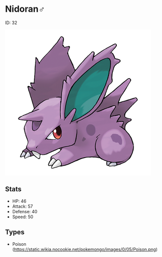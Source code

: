 # Nidoran♂


ID: 32

![](https://raw.githubusercontent.com/PokeAPI/sprites/master/sprites/pokemon/other/official-artwork/32.png "Nidoran♂")

## Stats


 - HP: 46
 - Attack: 57
 - Defense: 40
 - Speed: 50

## Types


 - Poison (https://static.wikia.nocookie.net/pokemongo/images/0/05/Poison.png)
